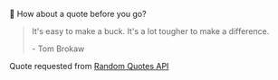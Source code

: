 📣 How about a quote before you go?

> It's easy to make a buck. It's a lot tougher to make a difference.
>
> <p>- Tom Brokaw</p>

Quote requested from [Random Quotes API](https://github.com/lukePeavey/quotable)
